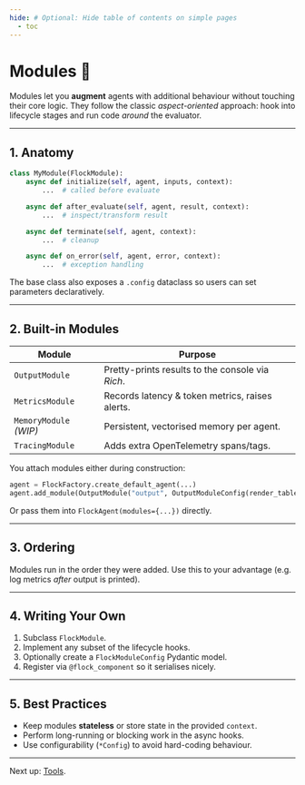 ```yaml
---
hide: # Optional: Hide table of contents on simple pages
  - toc
---
```


# Modules 🧩

Modules let you **augment** agents with additional behaviour without touching their core logic.  They follow the classic *aspect-oriented* approach: hook into lifecycle stages and run code *around* the evaluator.

---

## 1. Anatomy

```python
class MyModule(FlockModule):
    async def initialize(self, agent, inputs, context):
        ...  # called before evaluate

    async def after_evaluate(self, agent, result, context):
        ...  # inspect/transform result

    async def terminate(self, agent, context):
        ...  # cleanup

    async def on_error(self, agent, error, context):
        ...  # exception handling
```

The base class also exposes a `.config` dataclass so users can set parameters declaratively.

---

## 2. Built-in Modules

| Module | Purpose |
| ------ | ------- |
| `OutputModule` | Pretty-prints results to the console via *Rich*. |
| `MetricsModule` | Records latency & token metrics, raises alerts. |
| `MemoryModule` *(WIP)* | Persistent, vectorised memory per agent. |
| `TracingModule` | Adds extra OpenTelemetry spans/tags. |

You attach modules either during construction:

```python
agent = FlockFactory.create_default_agent(...)
agent.add_module(OutputModule("output", OutputModuleConfig(render_table=True)))
```

Or pass them into `FlockAgent(modules={...})` directly.

---

## 3. Ordering

Modules run in the order they were added.  Use this to your advantage (e.g. log metrics *after* output is printed).

---

## 4. Writing Your Own

1. Subclass `FlockModule`.
2. Implement any subset of the lifecycle hooks.
3. Optionally create a `FlockModuleConfig` Pydantic model.
4. Register via `@flock_component` so it serialises nicely.

---

## 5. Best Practices

* Keep modules **stateless** or store state in the provided `context`.
* Perform long-running or blocking work in the async hooks.
* Use configurability (`*Config`) to avoid hard-coding behaviour.

---

Next up: [Tools](tools.md).
